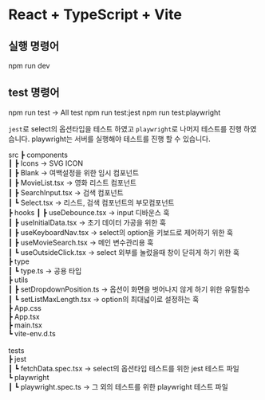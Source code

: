 # React + TypeScript + Vite
 
## 실행 명령어
npm run dev
 
## test 명령어
npm run test  -> All test
npm run test:jest
npm run test:playwright

`jest`로 select의 옵션타입을 테스트 하였고
`playwright`로 나머지 테스트를 진행 하였습니다.
playwright는 서버를 실행해야 테스트를 진행 할 수 있습니다.

src
 ┣ components <br/>
 ┃ ┣ Icons                  -> SVG ICON <br/>
 ┃ ┣ Blank                  -> 여백설정을 위한 임시 컴포넌트 <br/>
 ┃ ┣ MovieList.tsx          -> 영화 리스트 컴포넌트 <br/>
 ┃ ┣ SearchInput.tsx        -> 검색 컴포넌트 <br/>
 ┃ ┗ Select.tsx             -> 리스트, 검색 컴포넌트의 부모컴포넌트 <br/>
 ┣ hooks
 ┃ ┣ useDebounce.tsx        -> input 디바운스 훅 <br/>
 ┃ ┣ useInitialData.tsx     -> 초기 데이터 가공을 위한 훅 <br/>
 ┃ ┣ useKeyboardNav.tsx     -> select의 option을 키보드로 제어하기 위한 훅 <br/>
 ┃ ┣ useMovieSearch.tsx     -> 메인 변수관리용 훅 <br/>
 ┃ ┗ useOutsideClick.tsx    -> select 외부를 눌렀을때 창이 닫히게 하기 위한 훅 <br/>
 ┣ type <br/>
 ┃ ┗ type.ts                -> 공용 타입 <br/>
 ┣ utils <br/>
 ┃ ┣ setDropdownPosition.ts -> 옵션이 화면을 벗어나지 않게 하기 위한 유틸함수 <br/>
 ┃ ┗ setListMaxLength.tsx   -> option의 최대넓이로 설정하는 훅 <br/>
 ┣ App.css <br/>
 ┣ App.tsx <br/>
 ┣ main.tsx <br/>
 ┗ vite-env.d.ts <br/>
 <br/>
 tests <br/>
 ┣ jest <br/>
 ┃ ┗ fetchData.spec.tsx   -> select의 옵션타입 테스트를 위한 jest 테스트 파일 <br/>
 ┗ playwright <br/>
 ┃ ┗ playwright.spec.ts   -> 그 외의 테스트를 위한 playwright 테스트 파일 <br/>
